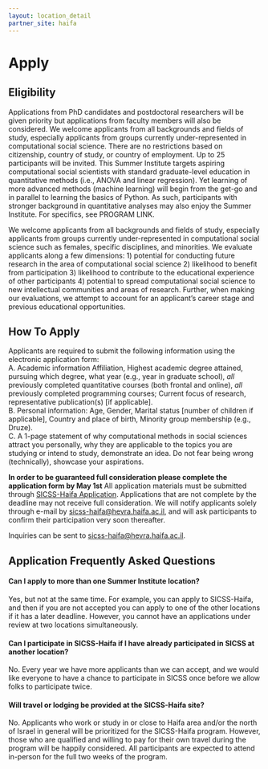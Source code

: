 ```yaml
---
layout: location_detail
partner_site: haifa
---
```


# Apply

## Eligibility

Applications from PhD candidates and postdoctoral researchers will be given priority but applications from faculty members will also be considered. We welcome applicants from all backgrounds and fields of study, especially applicants from groups currently under-represented in computational social science. There are no restrictions based on citizenship, country of study, or country of employment. Up to 25 participants will be invited.
This Summer Institute targets aspiring computational social scientists with standard graduate-level education in quantitative methods (i.e., ANOVA and linear regression). Yet learning of more advanced methods (machine learning) will begin from the get-go and in parallel to learning the basics of Python. As such, participants with stronger background in quantitative analyses may also enjoy the Summer Institute. For specifics, see PROGRAM LINK.

We welcome applicants from all backgrounds and fields of study, especially applicants from groups currently under-represented in computational social science such as females, specific disciplines, and minorities. We evaluate applicants along a few dimensions: 1) potential for conducting future research in the area of computational social science 2) likelihood to benefit from participation 3) likelihood to contribute to the educational experience of other participants 4) potential to spread computational social science to new intellectual communities and areas of research. Further, when making our evaluations, we attempt to account for an applicant’s career stage and previous educational opportunities.

## How To Apply

Applicants are required to submit the following information using the electronic application form:<br/>
A.	Academic information Affiliation, Highest academic degree attained, pursuing which degree, what year (e.g., year in graduate school), *all* previously completed    quantitative courses (both frontal and online), *all* previously completed programming courses; Current focus of research, representative publication(s) [if applicable].<br/>
B.	Personal information: Age, Gender, Marital status [number of children if applicable], Country and place of birth, Minority group membership (e.g., Druze).<br/>
C.	A 1-page statement of why computational methods in social sciences attract you personally, why they are applicable to the topics you are studying or intend to study, demonstrate an idea. Do not fear being wrong (technically), showcase your aspirations.

**In order to be guaranteed full consideration please complete the application form by May 1st** All application materials must be submitted through [SICSS-Haifa Application](https://forms.gle/FCXuMwWmjddcCwTc6). Applications that are not complete by the deadline may not receive full consideration. We will notify applicants solely through e-mail by sicss-haifa@hevra.haifa.ac.il, and will ask participants to confirm their participation very soon thereafter.

Inquiries can be sent to sicss-haifa@hevra.haifa.ac.il.

## Application Frequently Asked Questions

#### Can I apply to more than one Summer Institute location?

Yes, but not at the same time. For example, you can apply to SICSS-Haifa, and then if you are not accepted you can apply to one of the other locations if it has a later deadline. However, you cannot have an applications under review at two locations simultaneously.

#### Can I participate in SICSS-Haifa if I have already participated in SICSS at another location?

No. Every year we have more applicants than we can accept, and we would like everyone to have a chance to participate in SICSS once before we allow folks to participate twice.

#### Will travel or lodging be provided at the SICSS-Haifa site?
No. Applicants who work or study in or close to Haifa area and/or the north of Israel in general will be prioritized for the SICSS-Haifa program. However, those who are qualified and willing to pay for their own travel during the program will be happily considered. All participants are expected to attend in-person for the full two weeks of the program.

